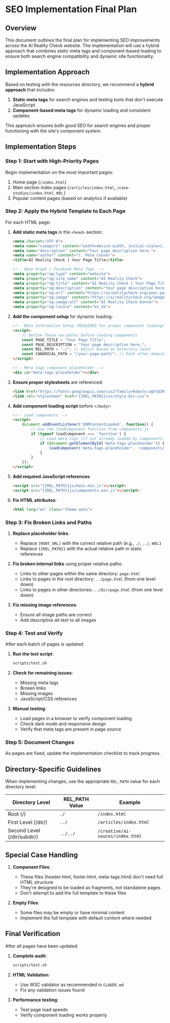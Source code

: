# SEO Implementation Final Plan

## Overview

This document outlines the final plan for implementing SEO improvements across the AI Reality Check website. The implementation will use a hybrid approach that combines static meta tags and component-based loading to ensure both search engine compatibility and dynamic site functionality.

## Implementation Approach

Based on testing with the resources directory, we recommend a **hybrid approach** that includes:

1. **Static meta tags** for search engines and testing tools that don't execute JavaScript
2. **Component-based meta tags** for dynamic loading and consistent updates

This approach ensures both good SEO for search engines and proper functioning with the site's component system.

## Implementation Steps

### Step 1: Start with High-Priority Pages

Begin implementation on the most important pages:

1. Home page (`/index.html`)
2. Main section index pages (`/articles/index.html`, `/case-studies/index.html`, etc.)
3. Popular content pages (based on analytics if available)

### Step 2: Apply the Hybrid Template to Each Page

For each HTML page:

1. **Add static meta tags** in the `<head>` section:
   ```html
   <meta charset="UTF-8">
   <meta name="viewport" content="width=device-width, initial-scale=1.0">
   <meta name="description" content="Your page description here.">
   <meta name="author" content="C. Pete Conner">
   <title>AI Reality Check | Your Page Title</title>
   
   <!-- Open Graph / Facebook Meta Tags -->
   <meta property="og:type" content="website">
   <meta property="og:site_name" content="AI Reality Check">
   <meta property="og:title" content="AI Reality Check | Your Page Title">
   <meta property="og:description" content="Your page description here.">
   <meta property="og:url" content="https://airealitycheck.org/your-page-path/">
   <meta property="og:image" content="https://airealitycheck.org/images/hero/ARC-Hero.webp">
   <meta property="og:image:alt" content="AI Reality Check banner">
   <meta property="og:locale" content="en_US">
   ```

2. **Add the component setup** for dynamic loading:
   ```html
   <!-- Meta Information Setup (REQUIRED for proper component loading) -->
   <script>
       // Define these variables before loading components
       const PAGE_TITLE = "Your Page Title";
       const PAGE_DESCRIPTION = "Your page description here.";
       const REL_PATH = "./"; // Adjust based on directory level
       const CANONICAL_PATH = "/your-page-path/"; // Path after domain
   </script>
   
   <!-- Meta tags component placeholder -->
   <div id="meta-tags-placeholder"></div>
   ```

3. **Ensure proper stylesheets** are referenced:
   ```html
   <link href="https://fonts.googleapis.com/css2?family=Roboto:wght@300;400;500;700&display=swap" rel="stylesheet">
   <link rel="stylesheet" href="{{REL_PATH}}css/style.min.css">
   ```

4. **Add component loading script** before `</body>`:
   ```html
   <!-- Load components -->
   <script>
       document.addEventListener('DOMContentLoaded', function() {
           // Use the loadComponent function from components.js
           if (typeof loadComponent === 'function') {
               // Load meta tags (if not already loaded by components.js)
               if (document.getElementById('meta-tags-placeholder')) {
                   loadComponent('meta-tags-placeholder', 'components/meta-tags.html');
               }
           }
       });
   </script>
   ```

5. **Add required JavaScript references**:
   ```html
   <script src="{{REL_PATH}}js/main.min.js"></script>
   <script src="{{REL_PATH}}js/components.min.js"></script>
   ```

6. **Fix HTML attributes**:
   ```html
   <html lang="en" class="theme-auto">
   ```

### Step 3: Fix Broken Links and Paths

1. **Replace placeholder links**:
   - Replace `[ROOT_URL]` with the correct relative path (e.g., `./`, `../`, etc.)
   - Replace `{{REL_PATH}}` with the actual relative path in static references

2. **Fix broken internal links** using proper relative paths:
   - Links to other pages within the same directory: `page.html`
   - Links to pages in the root directory: `../page.html` (from one level down)
   - Links to pages in other directories: `../dir/page.html` (from one level down)

3. **Fix missing image references**:
   - Ensure all image paths are correct
   - Add descriptive alt text to all images

### Step 4: Test and Verify

After each batch of pages is updated:

1. **Run the test script**:
   ```bash
   scripts/test.sh
   ```

2. **Check for remaining issues**:
   - Missing meta tags
   - Broken links
   - Missing images
   - JavaScript/CSS references

3. **Manual testing**:
   - Load pages in a browser to verify component loading
   - Check dark mode and responsive design
   - Verify that meta tags are present in page source

### Step 5: Document Changes

As pages are fixed, update the implementation checklist to track progress.

## Directory-Specific Guidelines

When implementing changes, use the appropriate `REL_PATH` value for each directory level:

| Directory Level | REL_PATH Value | Example |
|-----------------|---------------|---------|
| Root (/) | `./` | `/index.html` |
| First Level (/dir/) | `../` | `/articles/index.html` |
| Second Level (/dir/subdir/) | `../../` | `/creative/ai-sauces/index.html` |

## Special Case Handling

1. **Component Files**:
   - These files (header.html, footer.html, meta-tags.html) don't need full HTML structure
   - They're designed to be loaded as fragments, not standalone pages
   - Don't attempt to add the full template to these files

2. **Empty Files**:
   - Some files may be empty or have minimal content
   - Implement the full template with default content where needed

## Final Verification

After all pages have been updated:

1. **Complete audit**:
   ```bash
   scripts/test.sh
   ```

2. **HTML Validation**:
   - Use W3C validator as recommended in `CLAUDE.md`
   - Fix any validation issues found

3. **Performance testing**:
   - Test page load speeds
   - Verify component loading works properly